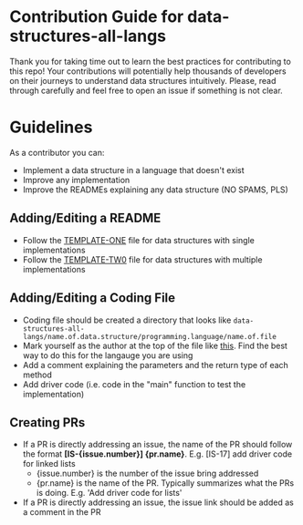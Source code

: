 # Contribution Guide for data-structures-all-langs
Thank you for taking time out to learn the best practices for contributing to this repo! Your contributions will potentially help thousands of developers on their journeys to understand data structures intuitively. Please, read through carefully and feel free to open an issue if something is not clear.

# Guidelines
As a contributor you can:
- Implement a data structure in a language that doesn't exist
- Improve any implementation
- Improve the READMEs explaining any data structure (NO SPAMS, PLS)

## Adding/Editing a README
- Follow the [TEMPLATE-ONE](https://github.com/oyekanmiayo/data-structures-all-langs/blob/main/TEMPLATE-ONE.md) file for data structures with single implementations
- Follow the [TEMPLATE-TW0](https://github.com/oyekanmiayo/data-structures-all-langs/blob/main/TEMPLATE-TWO.md) file for data structures with multiple implementations

## Adding/Editing a Coding File
- Coding file should be created a directory that looks like `data-structures-all-langs/name.of.data.structure/programming.language/name.of.file`
- Mark yourself as the author at the top of the file like [this](https://github.com/oyekanmiayo/data-structures-all-langs/blob/main/stack/java/ArrayStack.java#L2). Find the best way to do this for the langauge you are using
- Add a comment explaining the parameters and the return type of each method
- Add driver code (i.e. code in the "main" function to test the implementation)

## Creating PRs
- If a PR is directly addressing an issue, the name of the PR should follow the format **[IS-{issue.number}] {pr.name}**. E.g. [IS-17] add driver code for linked lists
  - {issue.number} is the number of the issue bring addressed
  - {pr.name} is the name of the PR. Typically summarizes what the PRs is doing. E.g. 'Add driver code for lists'
- If a PR is directly addressing an issue, the issue link should be added as a comment in the PR
